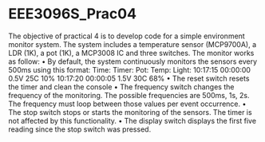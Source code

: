 # EEE3096S_Prac04
The objective of practical 4 is to develop code for a simple environment monitor system.
The system includes a temperature sensor (MCP9700A), a LDR (1K), a pot (1K), a
MCP3008 IC and three switches.
The monitor works as follow:
  • By default, the system continuously monitors the sensors every 500ms using this
    format:
    Time:     Timer:    Pot:  Temp:   Light:
    10:17:15  00:00:00  0.5V  25C     10%
    10:17:20  00:00:05  1.5V  30C     68%
  • The reset switch resets the timer and clean the console
  • The frequency switch changes the frequency of the monitoring. The possible
    frequencies are 500ms, 1s, 2s. The frequency must loop between those values per
    event occurrence.
  • The stop switch stops or starts the monitoring of the sensors. The timer is not
    affected by this functionality.
  • The display switch displays the first five reading since the stop switch was
    pressed.
